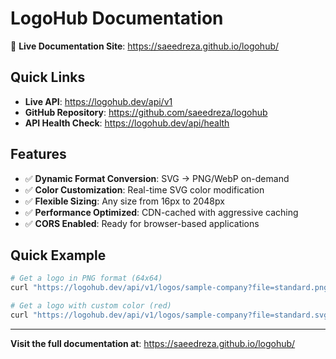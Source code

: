 # LogoHub Documentation

🚀 **Live Documentation Site**: https://saeedreza.github.io/logohub/

## Quick Links

- **Live API**: https://logohub.dev/api/v1
- **GitHub Repository**: https://github.com/saeedreza/logohub
- **API Health Check**: https://logohub.dev/api/health

## Features

- ✅ **Dynamic Format Conversion**: SVG → PNG/WebP on-demand
- ✅ **Color Customization**: Real-time SVG color modification  
- ✅ **Flexible Sizing**: Any size from 16px to 2048px
- ✅ **Performance Optimized**: CDN-cached with aggressive caching
- ✅ **CORS Enabled**: Ready for browser-based applications

## Quick Example

```bash
# Get a logo in PNG format (64x64)
curl "https://logohub.dev/api/v1/logos/sample-company?file=standard.png&size=64"

# Get a logo with custom color (red)
curl "https://logohub.dev/api/v1/logos/sample-company?file=standard.svg&color=ff0000"
```

---

**Visit the full documentation at**: https://saeedreza.github.io/logohub/ 